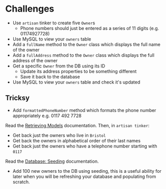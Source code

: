 # Challenges

- Use `artisan` tinker to create five `Owner`s
    - Phone numbers should just be entered as a series of 11 digits (e.g. 01174927728)
- Use MySQL to view your `owners` table
- Add a `fullName` method to the `Owner` class which displays the full name of the owner
- Add a `fullAddress` method to the `Owner` class which displays the full address of the owner
- Get a specific `Owner` from the DB using its ID
    - Update its address properties to be something different
    - Save it back to the database
- Use MySQL to view your `owners` table and check it's updated

## Tricksy

- Add `formattedPhoneNumber` method which formats the phone number appropriately
    e.g. 0117 492 7728

Read the [Retrieving Models](https://laravel.com/docs/master/eloquent#retrieving-models) documentation. Then, in `artisan tinker`:

- Get back just the owners who live in `Bristol`
- Get back the owners in alphabetical order of their last names
- Get back just the owners who have a telephone number starting with `0117`

Read the [Database: Seeding](http://laravel.com/docs/master/seeding) documentation.

- Add 100 new owners to the DB using seeding, this is a useful ability for later when you will be refreshing your database and populating from scratch.
